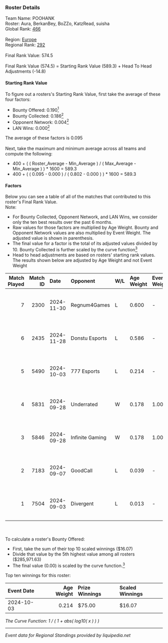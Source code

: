 ### Roster Details<br />
Team Name: POOHANK<br />
Roster: Aura, BerkanBey, BoZZo, KatzRead, suisha<br />
Global Rank: [466](../../standings_global_2025_02_28.md)<br />
<br />
Region: [Europe]( ../../standings_europe_2025_02_28.md)<br />
Regional Rank: [292]( ../../standings_europe_2025_02_28.md)<br />
<br />
Final Rank Value:  574.5<br />
<br />
Final Rank Value (574.5) = Starting Rank Value (589.3) + Head To Head Adjustments (-14.8)<br />

#### Starting Rank Value<br />
To figure out a rosters's Starting Rank Value, first take the average of these four factors:<br />
- Bounty Offered: 0.190[<sup>1</sup>](#table2)
- Bounty Collected: 0.186[<sup>2</sup>](#table1)
- Opponent Network: 0.004[<sup>2</sup>](#table1)
- LAN Wins: 0.000[<sup>2</sup>](#table1)

The average of these factors is 0.095<br />
<br />
Next, take the maximum and minimum average across all teams and compute the following:<br />
- 400 + ( ( Roster_Average - Min_Average ) / ( Max_Average - Min_Average ) ) * 1600 = 589.3
- 400 + ( ( 0.095 - 0.000 ) / ( 0.802 - 0.000 ) ) * 1600 = 589.3


#### Factors<br />
Below you can see a table of all of the matches that contributed to this roster's Final Rank Value.<br />
Note:<br />

- For Bounty Collected, Opponent Network, and LAN Wins, we consider only the ten best results over the past 6 months.
- Raw values for those factors are multiplied by Age Weight. Bounty and Opponent Network values are also multiplied by Event Weight. The adjusted value is shown in parenthesis.
- The final value for a factor is the total of its adjusted values divided by 10. Bounty Collected is further scaled by the curve function[<sup>3</sup>](#curveFunction)
- Head to head adjustments are based on rosters' starting rank values. The results shown below are adjusted by Age Weight and not Event Weight
<span id="table1"></span><br />


| Match Played | Match ID | Date       | Opponent        | W/L | Age Weight | Event Weight | Bounty Collected | Opponent Network | LAN Wins  | H2H Adj. | Roster                                     |
| -: | -: | :- | :- | :- | :- | :- | :- | :- | :- | -: | :- |
|            7 |     2300 | 2024-11-30 | Regnum4Games    | L   | 0.600      | -            | -                | -                | -         |    -7.05 | Aura, BerkanBey, BoZZo, KatzRead, suisha   |
|            6 |     2435 | 2024-11-28 | Donstu Esports  | L   | 0.586      | -            | -                | -                | -         |   -10.86 | Aura, BerkanBey, BoZZo, KatzRead, suisha   |
|            5 |     5490 | 2024-10-03 | 777 Esports     | L   | 0.214      | -            | -                | -                | -         |    -2.62 | Aura, BerkanBey, BoZZo, KatzRead, suisha   |
|            4 |     5831 | 2024-09-28 | Underrated      | W   | 0.178      | 1.000        | 0.002 (0.000)    | 0.193 (0.034)    | 0 (0.000) |     3.86 | Aura, BerkanBey, BoZZo, KatzRead, suisha   |
|            3 |     5846 | 2024-09-28 | Infinite Gaming | W   | 0.178      | 1.000        | 0.000 (0.000)    | 0.004 (0.001)    | 0 (0.000) |     2.93 | Aura, BerkanBey, BoZZo, KatzRead, suisha   |
|            2 |     7183 | 2024-09-07 | GoodCall        | L   | 0.039      | -            | -                | -                | -         |    -0.83 | Aura, BerkanBey, BoZZo, KatzRead, LORDLPAR |
|            1 |     7504 | 2024-09-03 | Divergent       | L   | 0.013      | -            | -                | -                | -         |    -0.26 | Aura, BerkanBey, BoZZo, KatzRead, LORDLPAR |

<br />
<span id="table2"></span><br />
To calculate a roster's Bounty Offered:<br />

- First, take the sum of their top 10 scaled winnings ($16.07)
- Divide that value by the 5th highest value among all rosters ($285,971.63)
- The final value (0.00) is scaled by the curve function.[<sup>3</sup>](#curveFunction)

Top ten winnings for this roster:<br />

| Event Date | Age Weight | Prize Winnings | Scaled Winnings |
| :- | -: | :- | :- |
| 2024-10-03 |      0.214 | $75.00         | $16.07          |


<span id="curveFunction"></span>_The Curve Function: 1 / ( 1 + abs( log10( x ) ) )_<br />

---
_Event data for Regional Standings provided by liquipedia.net_<br />
